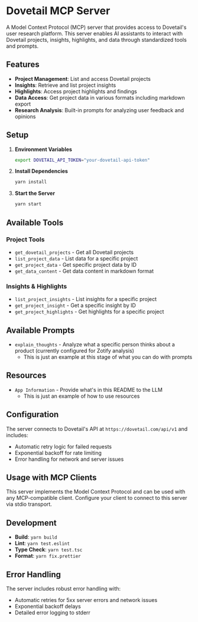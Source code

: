 # Dovetail MCP Server

A Model Context Protocol (MCP) server that provides access to Dovetail's user research platform. This server enables AI assistants to interact with Dovetail projects, insights, highlights, and data through standardized tools and prompts.

## Features

- **Project Management**: List and access Dovetail projects
- **Insights**: Retrieve and list project insights
- **Highlights**: Access project highlights and findings
- **Data Access**: Get project data in various formats including markdown export
- **Research Analysis**: Built-in prompts for analyzing user feedback and opinions

## Setup

1. **Environment Variables**

   ```bash
   export DOVETAIL_API_TOKEN="your-dovetail-api-token"
   ```

2. **Install Dependencies**

   ```bash
   yarn install
   ```

3. **Start the Server**
   ```bash
   yarn start
   ```

## Available Tools

### Project Tools

- `get_dovetail_projects` - Get all Dovetail projects
- `list_project_data` - List data for a specific project
- `get_project_data` - Get specific project data by ID
- `get_data_content` - Get data content in markdown format

### Insights & Highlights

- `list_project_insights` - List insights for a specific project
- `get_project_insight` - Get a specific insight by ID
- `get_project_highlights` - Get highlights for a specific project

## Available Prompts

- `explain_thoughts` - Analyze what a specific person thinks about a product (currently configured for Zotify analysis)
  - This is just an example at this stage of what you can do with prompts

## Resources

- `App Information` - Provide what's in this README to the LLM
  - This is just an example of how to use resources

## Configuration

The server connects to Dovetail's API at `https://dovetail.com/api/v1` and includes:

- Automatic retry logic for failed requests
- Exponential backoff for rate limiting
- Error handling for network and server issues

## Usage with MCP Clients

This server implements the Model Context Protocol and can be used with any MCP-compatible client. Configure your client to connect to this server via stdio transport.

## Development

- **Build**: `yarn build`
- **Lint**: `yarn test.eslint`
- **Type Check**: `yarn test.tsc`
- **Format**: `yarn fix.prettier`

## Error Handling

The server includes robust error handling with:

- Automatic retries for 5xx server errors and network issues
- Exponential backoff delays
- Detailed error logging to stderr

